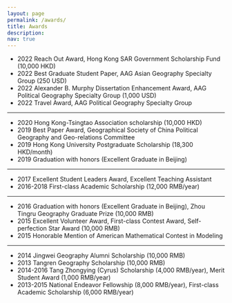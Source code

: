 ```yaml
---
layout: page
permalink: /awards/
title: Awards
description: 
nav: true
---
```



* 2022  Reach Out Award, Hong Kong SAR Government Scholarship Fund (10,000 HKD)
* 2022  Best Graduate Student Paper, AAG Asian Geography Specialty Group (250 USD)
* 2022  Alexander B. Murphy Dissertation Enhancement Award, AAG Political Geography Specialty Group (1,000 USD)
* 2022  Travel Award, AAG Political Geography Specialty Group

***

* 2020  Hong Kong-Tsingtao Association scholarship (10,000 HKD)
* 2019  Best Paper Award, Geographical Society of China Political Geography and Geo-relations Committee
* 2019  Hong Kong University Postgraduate Scholarship (18,300 HKD/month)
* 2019  Graduation with honors (Excellent Graduate in Beijing)

***

* 2017  Excellent Student Leaders Award, Excellent Teaching Assistant
* 2016-2018  First-class Academic Scholarship (12,000 RMB/year)

***

* 2016  Graduation with honors (Excellent Graduate in Beijing), Zhou Tingru Geography Graduate Prize (10,000 RMB)
* 2015  Excellent Volunteer Award, First-class Contest Award, Self-perfection Star Award (10,000 RMB)
* 2015  Honorable Mention of American Mathematical Contest in Modeling

***

* 2014  Jingwei Geography Alumni Scholarship (10,000 RMB)
* 2013  Tangren Geography Scholarship (10,000 RMB)
* 2014-2016  Tang Zhongying (Cyrus) Scholarship (4,000 RMB/year), Merit Student Award (1,000 RMB/year)
* 2013-2015  National Endeavor Fellowship (8,000 RMB/year), First-class Academic Scholarship (6,000 RMB/year)
